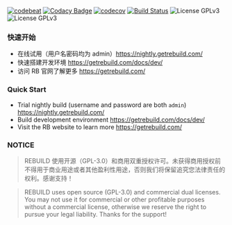 [![codebeat](https://codebeat.co/badges/fbd559f6-30bb-42e7-bd0f-2568c637f104)](https://codebeat.co/projects/github-com-getrebuild-rebuild-master)
[![Codacy Badge](https://api.codacy.com/project/badge/Grade/599a0a3e46f84e6bbc29e8fbe4632860)](https://www.codacy.com/app/getrebuild/rebuild?utm_source=github.com&amp;utm_medium=referral&amp;utm_content=getrebuild/rebuild&amp;utm_campaign=Badge_Grade)
[![codecov](https://codecov.io/gh/getrebuild/rebuild/branch/master/graph/badge.svg)](https://codecov.io/gh/getrebuild/rebuild)
[![Build Status](https://travis-ci.org/getrebuild/rebuild.svg?branch=master)](https://travis-ci.org/getrebuild/rebuild)
![License GPLv3](https://img.shields.io/github/license/getrebuild/rebuild.svg)
![License GPLv3](https://img.shields.io/badge/license-commercial-orange.svg)


### 快速开始

- 在线试用（用户名密码均为 admin）https://nightly.getrebuild.com/
- 快速搭建开发环境 https://getrebuild.com/docs/dev/
- 访问 RB 官网了解更多 https://getrebuild.com/


### Quick Start

- Trial nightly build (username and password are both `admin`) https://nightly.getrebuild.com/
- Build development environment https://getrebuild.com/docs/dev/
- Visit the RB website to learn more https://getrebuild.com/


### NOTICE

> REBUILD 使用开源（GPL-3.0）和商用双重授权许可。未获得商用授权前不得用于商业用途或者其他盈利性用途，否则我们将保留追究您法律责任的权利。感谢支持！

> REBUILD uses open source (GPL-3.0) and commercial dual licenses. You may not use it for commercial or other profitable purposes without a commercial license, otherwise we reserve the right to pursue your legal liability. Thanks for the support!